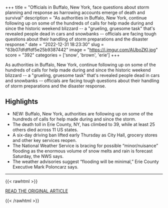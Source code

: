 +++
title = "Officials in Buffalo, New York, face questions about storm planning and response as harrowing accounts emerge of death and survival"
description = "As authorities in Buffalo, New York, continue following up on some of the hundreds of calls for help made during and since the historic weekend blizzard -- a \"grueling, gruesome task\" that's revealed people dead in cars and snowbanks -- officials are facing tough questions about their handling of storm preparations and the disaster response."
date = "2022-12-31 18:23:30"
slug = "63b07dfdffdf5e25b9387442"
image = "https://i.imgur.com/AUboZKl.jpg"
score = "392"
categories = ['snow', 'brown', 'erie']
+++

As authorities in Buffalo, New York, continue following up on some of the hundreds of calls for help made during and since the historic weekend blizzard -- a \"grueling, gruesome task\" that's revealed people dead in cars and snowbanks -- officials are facing tough questions about their handling of storm preparations and the disaster response.

## Highlights

- NEW: Buffalo, New York, authorities are following up on some of the hundreds of calls for help made during and since the storm.
- The death toll in Erie County, NY, has climbed to 39, while at least 25 others died across 11 US states.
- A six-day driving ban lifted early Thursday as City Hall, grocery stores and other key services reopen.
- The National Weather Service is bracing for possible “minor/nuisance” flooding as the enormous volume of snow melts and rain is forecast Saturday, the NWS says.
- The weather advisories suggest “flooding will be minimal,” Erie County Executive Mark Poloncarz says.

---

{{< rawhtml >}}
  <p class="article-category">
    <a target="_blank" href="https://www.cnn.com/2022/12/29/weather/buffalo-winter-storm-new-york-blizzard-thursday/index.html">READ THE ORIGINAL ARTICLE</a>
  </p>
{{< /rawhtml >}}
